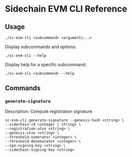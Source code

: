 # Sidechain EVM CLI Reference

## Usage 

```
./sc-evm-cli <subcommand> <arguments...>
```

Display subcommands and options:

```shell
./sc-evm-cli --help
```

Display help for a specific subcommand:

```shell
./sc-evm-cli <subcommand> --help
```

## Commands

### `generate-signature`

Description: Compute registration signature

```shell
sc-evm-cli generate-signature --genesis-hash <string> \
--sidechain-id <integer | string> \
--registration-utxo <string> \
--genesis-utxo <string> \
--threshold-numerator <integer> \
--threshold-denominator <integer> \
--spo-signing-key <string> \
--sidechain-signing-key <string>
```
